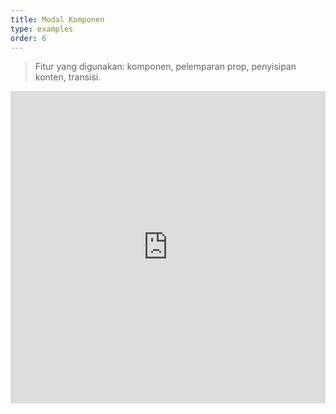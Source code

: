 ```yaml
---
title: Modal Komponen
type: examples
order: 6
---
```


> Fitur yang digunakan: komponen, pelemparan prop, penyisipan konten, transisi.

<iframe width="100%" height="500" src="https://jsfiddle.net/yyx990803/mwLbw11k/embedded/result,html,js,css" allowfullscreen="allowfullscreen" frameborder="0"></iframe>
